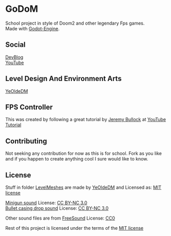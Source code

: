 
# GoDoM

School project in style of Doom2 and other legendary Fps games.  
Made with [Godot-Engine](https://www.godotengine.org).

## Social

[DevBlog](https://hoonius.gonevis.com)  
[YouTube](https://www.youtube.com/playlist?list=PLAbsf-3i7dsgFlXPxCr9VoqMyaGtnKOzh)

## Level Design And Environment Arts
  [YeOldeDM](https://github.com/YeOldeDM)

## FPS Controller
This was created by following a great tutorial by [Jeremy Bullock](https://github.com/turtletooth) at [YouTube Tutorial](https://www.youtube.com/watch?v=Etpq-d5af6M&t=3s)

## Contributing
Not seeking any contribution for now as this is for school. Fork as you like and if you happen to create anything cool I sure would like to know.

## License
Stuff in folder [LevelMeshes](https://github.com/HooniusDev/GoDoM/tree/master/Assets/LevelMeshes/) are made by [YeOldeDM](https://github.com/YeOldeDM) and Licensed as: [MIT license](LICENSE.md)

[Minigun sound](https://freesound.org/s/320742/) License: [CC BY-NC 3.0](https://creativecommons.org/licenses/by-nc/3.0/)  
[Bullet casing drop sound](https://freesound.org/s/179005/) License: [CC BY-NC 3.0](https://creativecommons.org/licenses/by-nc/3.0/)  

Other sound files are from [FreeSound](https://freesound.org) License: [CC0](https://creativecommons.org/publicdomain/zero/1.0/)  

Rest of this project is licensed under the terms of the [MIT license](LICENSE.md)
